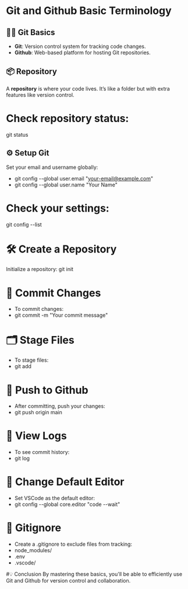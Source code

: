 # Git and Github Basic Terminology

## 🧑‍💻 Git Basics  
- **Git**: Version control system for tracking code changes.  
- **Github**: Web-based platform for hosting Git repositories.  

## 📦 Repository  
A **repository** is where your code lives. It’s like a folder but with extra features like version control.

# Check repository status:
git status

## ⚙️ Setup Git  
Set your email and username globally:

- git config --global user.email "your-email@example.com"
- git config --global user.name "Your Name"

# Check your settings:
git config --list

# 🛠️ Create a Repository
 Initialize a repository:
 git init

# 📝 Commit Changes
- To commit changes:
- git commit -m "Your commit message"

# 🗂️ Stage Files
- To stage files:
- git add <file> <file2>

# 🚀 Push to Github
- After committing, push your changes:
- git push origin main

# 📜 View Logs
- To see commit history:
- git log

# 🔧 Change Default Editor
- Set VSCode as the default editor:
- git config --global core.editor "code --wait"

# 🛑 Gitignore
- Create a .gitignore to exclude files from tracking:
- node_modules/
- .env
- .vscode/

#💡 Conclusion
By mastering these basics, you'll be able to efficiently use Git and Github for version control and collaboration.


